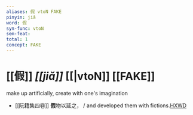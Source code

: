 ```yaml
---
aliases: 假 vtoN FAKE
pinyin: jiǎ
word: 假
syn-func: vtoN
sem-feat: 
total: 1
concept: FAKE 
---
```

# [[假]] *[[jiǎ]]*  [[|vtoN]] [[FAKE]]
make up artificially, create with one's imagination
 - [[阮籍集四卷]] **假**物以延之， / and developed them with fictions.[HXWD](https://hxwd.org/textview.html?location=CH2b1558_CHANT_003-42a.22)